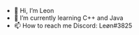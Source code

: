 - 👋 Hi, I’m Leon
- 🌱 I’m currently learning C++ and Java
- 📫 How to reach me Discord: Leøn#3825

<!---
Goennjamin/Goennjamin is a ✨ special ✨ repository because its `README.md` (this file) appears on your GitHub profile.
You can click the Preview link to take a look at your changes.
--->
